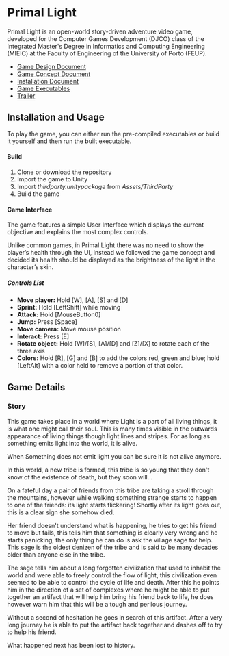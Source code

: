 # Primal Light

Primal Light is an open-world story-driven adventure video game, developed for the Computer Games Development (DJCO) class of the Integrated Master's Degree in Informatics and Computing Engineering (MIEIC) at the Faculty of Engineering of the University of Porto (FEUP).

- [Game Design Document](https://github.com/rendoir/feup-djco-2/releases/download/v1.0/GameDesignDocument.pdf)
- [Game Concept Document](https://github.com/rendoir/feup-djco-2/releases/download/v1.0/GameConceptDocument.pdf)
- [Installation Document](https://github.com/rendoir/feup-djco-2/releases/download/v1.0/Installation.pdf)
- [Game Executables](https://github.com/rendoir/feup-djco-2/releases/download/v1.0/Executables.zip)
- [Trailer](https://www.youtube.com/watch?v=Xh6YvC_zXA0)



## Installation and Usage
To play the game, you can either run the pre-compiled executables or build it yourself and then run the built executable.  

#### Build  
1. Clone or download the repository
2. Import the game to Unity
3. Import *thirdparty.unitypackage* from *Assets/ThirdParty*
4. Build the game

#### Game Interface
The game features a simple User Interface which displays the current objective and explains the most complex controls.  

Unlike common games, in Primal Light there was no need to show the player’s health through the UI, instead we followed the game concept and decided its health should be displayed as the brightness of the light in the character’s skin.  

##### Controls List
- **Move player:** Hold [W], [A], [S] and [D]  
- **Sprint:** Hold [LeftShift] while moving  
- **Attack:** Hold [MouseButton0]
- **Jump:** Press [Space]
- **Move camera:** Move mouse position
- **Interact:** Press [E]
- **Rotate object:** Hold [W]/[S], [A]/[D] and [Z]/[X] to rotate each of the three axis
- **Colors:** Hold [R], [G] and [B] to add the colors red, green and blue; hold [LeftAlt] with a color held to remove a portion of that color.


## Game Details

### Story

This game takes place in a world where Light is a part of all living things, it is what one might call their soul. This is many times visible in the outwards appearance of living things though light lines and stripes. For as long as something emits light into the world, it is alive.  

When Something does not emit light you can be sure it is not alive anymore.  

In this world, a new tribe is formed, this tribe is so young that they don't know of the existence of death, but they soon will...  

On a fateful day a pair of friends from this tribe are taking a stroll through the mountains, however while walking something strange starts to happen to one of the friends: its light starts flickering! Shortly after its light goes out, this is a clear sign she somehow died.  

Her friend doesn't understand what is happening, he tries to get his friend to move but fails, this tells him that something is clearly very wrong and he starts panicking, the only thing he can do is ask the village sage for help. This sage is the oldest denizen of the tribe and is said to be many decades older than anyone else in the tribe.  

The sage tells him about a long forgotten civilization that used to inhabit the world and were able to freely control the flow of light, this civilization even seemed to be able to control the cycle of life and death. After this he points him in the direction of a set of complexes where he might be able to put together an artifact that will help him bring his friend back to life, he does however warn him that this will be a tough and perilous journey.  

Without a second of hesitation he goes in search of this artifact. After a very long journey he is able to put the artifact back together and dashes off to try to help his friend.  

What happened next has been lost to history.  

